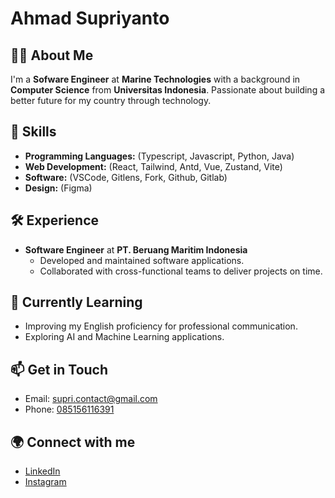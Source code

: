 # Ahmad Supriyanto

## 👨‍💻 About Me
I'm a **Sofware Engineer** at **Marine Technologies** with a background in **Computer Science** from **Universitas Indonesia**. Passionate about building a better future for my country through technology.

## 🚀 Skills
- **Programming Languages:** (Typescript, Javascript, Python, Java)
- **Web Development:** (React, Tailwind, Antd, Vue, Zustand, Vite)
- **Software:** (VSCode, Gitlens, Fork, Github, Gitlab)
- **Design:** (Figma)

## 🛠️ Experience
- **Software Engineer** at **PT. Beruang Maritim Indonesia**
  - Developed and maintained software applications.
  - Collaborated with cross-functional teams to deliver projects on time.

## 🌱 Currently Learning
- Improving my English proficiency for professional communication.
- Exploring AI and Machine Learning applications.

## 📫 Get in Touch
- Email: [supri.contact@gmail.com](mailto:supri.contact@gmail.com)
- Phone: [085156116391](tel:085156116391)

## 🌍 Connect with me
- [LinkedIn](https://www.linkedin.com/in/ahmadsupriyanto/)
- [Instagram](https://instagram.com/ahmadsupri.id)
